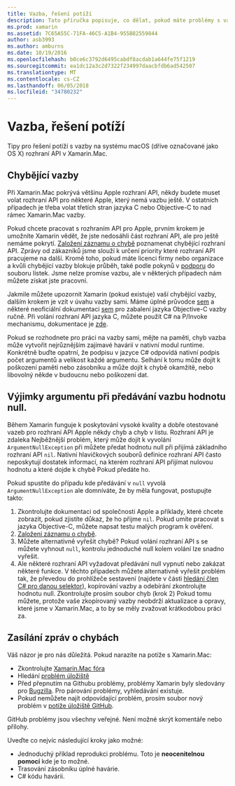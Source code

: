 ```yaml
---
title: Vazba, řešení potíží
description: Tato příručka popisuje, co dělat, pokud máte problémy s vazby knihovna jazyka Objective-C. Konkrétně popisuje chybějící vazby, výjimky argumentu při předávání vazbu a vytváření sestav chyb hodnotu null.
ms.prod: xamarin
ms.assetid: 7C65A55C-71FA-46C5-A1B4-955B82559844
author: asb3993
ms.author: amburns
ms.date: 10/19/2016
ms.openlocfilehash: b0ce6c3792d6495cabdf8acdab1a644fe75f1219
ms.sourcegitcommit: ea1dc12a3c2d7322f234997daacbfdb6ad542507
ms.translationtype: MT
ms.contentlocale: cs-CZ
ms.lasthandoff: 06/05/2018
ms.locfileid: "34780232"
---
```

# <a name="binding-troubleshooting"></a>Vazba, řešení potíží

Tipy pro řešení potíží s vazby na systému macOS (dříve označované jako OS X) rozhraní API v Xamarin.Mac.

## <a name="missing-bindings"></a>Chybějící vazby

Při Xamarin.Mac pokrývá většinu Apple rozhraní API, někdy budete muset volat rozhraní API pro některé Apple, který nemá vazbu ještě. V ostatních případech je třeba volat třetích stran jazyka C nebo Objective-C to nad rámec Xamarin.Mac vazby.

Pokud chcete pracovat s rozhraním API pro Apple, prvním krokem je umožníte Xamarin vědět, že jste nedosáhli část rozhraní API, ale pro ještě nemáme pokrytí. [Založení záznamu o chybě](#reporting-bugs) poznamenat chybějící rozhraní API. Zprávy od zákazníků jsme slouží k určení priority které rozhraní API pracujeme na další. Kromě toho, pokud máte licenci firmy nebo organizace a kvůli chybějící vazby blokuje průběh, také podle pokynů v [podporu](http://xamarin.com/support) do souboru lístek. Jsme nelze promise vazbu, ale v některých případech nám můžete získat jste pracovní.

Jakmile můžete upozornit Xamarin (pokud existuje) vaší chybějící vazby, dalším krokem je vzít v úvahu vazby sami. Máme úplné průvodce [sem](~/cross-platform/macios/binding/overview.md) a některé neoficiální dokumentaci [sem](http://brendanzagaeski.appspot.com/xamarin/0002.html) pro zabalení jazyka Objective-C vazby ručně. Při volání rozhraní API jazyka C, můžete použít C# na P/Invoke mechanismu, dokumentace je [zde](http://www.mono-project.com/docs/advanced/pinvoke/).

Pokud se rozhodnete pro práci na vazby sami, mějte na paměti, chyb vazba může vytvořit nejrůznějším zajímavé havárií v nativní modul runtime. Konkrétně buďte opatrní, že podpisu v jazyce C# odpovídá nativní podpis počet argumentů a velikost každé argumentu. Selhání k tomu může dojít k poškození paměti nebo zásobníku a může dojít k chybě okamžitě, nebo libovolný někde v budoucnu nebo poškození dat.

## <a name="argument-exceptions-when-passing-null-to-a-binding"></a>Výjimky argumentu při předávání vazbu hodnotu null.

Během Xamarin funguje k poskytování vysoké kvality a dobře otestované vazeb pro rozhraní API Apple někdy chyb a chyb v listu. Rozhraní API je zdaleka Nejběžnější problém, který může dojít k vyvolání `ArgumentNullException` při můžete předat hodnotu null při přijímá základního rozhraní API `nil`. Nativní hlavičkových souborů definice rozhraní API často neposkytují dostatek informací, na kterém rozhraní API přijímat nulovou hodnotu a které dojde k chybě Pokud předáte ho.

Pokud spustíte do případu kde předávání v `null` vyvolá `ArgumentNullException` ale domníváte, že by měla fungovat, postupujte takto:

1. Zkontrolujte dokumentaci od společnosti Apple a příklady, které chcete zobrazit, pokud zjistíte důkaz, že ho přijme `nil`. Pokud umíte pracovat s jazyka Objective-C, můžete napsat testu malých program k ověření.
2. [Založení záznamu o chybě](#reporting-bugs).
3. Můžete alternativně vyřešit chybě? Pokud volání rozhraní API s se můžete vyhnout `null`, kontrolu jednoduché null kolem volání lze snadno vyřešit.
4. Ale některé rozhraní API vyžadovat předávání null vypnutí nebo zakázat některé funkce. V těchto případech můžete alternativně vyřešit problém tak, že převedou do prohlížeče sestavení (najdete v části [hledání člen C# pro danou selektor](~/mac/app-fundamentals/mac-apis.md#finding_selector)), kopírování vazby a odebírání zkontrolujte hodnotu null. Zkontrolujte prosím soubor chyb (krok 2) Pokud tomu můžete, protože vaše zkopírovaný vazby neobdrží aktualizace a opravy, které jsme v Xamarin.Mac, a to by se měly zvažovat krátkodobou práci za.

<a name="reporting-bugs"/>

## <a name="reporting-bugs"></a>Zasílání zpráv o chybách

Váš názor je pro nás důležitá. Pokud narazíte na potíže s Xamarin.Mac:

- Zkontrolujte [Xamarin.Mac fóra](https://forums.xamarin.com/categories/mac)
- Hledání [problém úložiště](https://github.com/xamarin/xamarin-macios/issues) 
- Před přepnutím na Githubu problémy, problémy Xamarin byly sledovány pro [Bugzilla](https://bugzilla.xamarin.com/describecomponents.cgi). Pro párování problémy, vyhledávání existuje.
- Pokud nemůžete najít odpovídající problém, prosím soubor nový problém v [potíže úložiště GitHub](https://github.com/xamarin/xamarin-macios/issues/new).

GitHub problémy jsou všechny veřejné. Není možné skrýt komentáře nebo přílohy. 

Uveďte co nejvíc následující kroky jako možné:

- Jednoduchý příklad reprodukci problému. Toto je **neocenitelnou pomocí** kde je to možné. 
- Trasování zásobníku úplné havárie.
- C# kódu havárii. 
